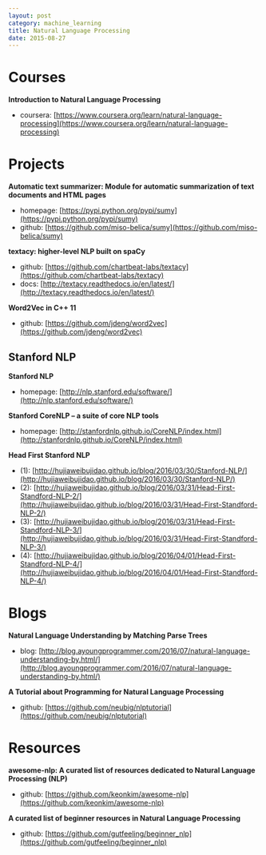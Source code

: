 ```yaml
---
layout: post
category: machine_learning
title: Natural Language Processing
date: 2015-08-27
---
```


# Courses

**Introduction to Natural Language Processing**

- coursera: [https://www.coursera.org/learn/natural-language-processing](https://www.coursera.org/learn/natural-language-processing)

# Projects

**Automatic text summarizer: Module for automatic summarization of text documents and HTML pages**

- homepage: [https://pypi.python.org/pypi/sumy](https://pypi.python.org/pypi/sumy)
- github: [https://github.com/miso-belica/sumy](https://github.com/miso-belica/sumy)

**textacy: higher-level NLP built on spaCy**

- github: [https://github.com/chartbeat-labs/textacy](https://github.com/chartbeat-labs/textacy)
- docs: [http://textacy.readthedocs.io/en/latest/](http://textacy.readthedocs.io/en/latest/)

**Word2Vec in C++ 11**

- github: [https://github.com/jdeng/word2vec](https://github.com/jdeng/word2vec)

## Stanford NLP

**Stanford NLP**

- homepage: [http://nlp.stanford.edu/software/](http://nlp.stanford.edu/software/)

**Stanford CoreNLP – a suite of core NLP tools**

- homepage: [http://stanfordnlp.github.io/CoreNLP/index.html](http://stanfordnlp.github.io/CoreNLP/index.html)

**Head First Stanford NLP**

- (1): [http://hujiaweibujidao.github.io/blog/2016/03/30/Stanford-NLP/](http://hujiaweibujidao.github.io/blog/2016/03/30/Stanford-NLP/)
- (2): [http://hujiaweibujidao.github.io/blog/2016/03/31/Head-First-Standford-NLP-2/](http://hujiaweibujidao.github.io/blog/2016/03/31/Head-First-Standford-NLP-2/)
- (3): [http://hujiaweibujidao.github.io/blog/2016/03/31/Head-First-Standford-NLP-3/](http://hujiaweibujidao.github.io/blog/2016/03/31/Head-First-Standford-NLP-3/)
- (4): [http://hujiaweibujidao.github.io/blog/2016/04/01/Head-First-Standford-NLP-4/](http://hujiaweibujidao.github.io/blog/2016/04/01/Head-First-Standford-NLP-4/)

# Blogs

**Natural Language Understanding by Matching Parse Trees**

- blog: [http://blog.ayoungprogrammer.com/2016/07/natural-language-understanding-by.html/](http://blog.ayoungprogrammer.com/2016/07/natural-language-understanding-by.html/)

**A Tutorial about Programming for Natural Language Processing**

- github: [https://github.com/neubig/nlptutorial](https://github.com/neubig/nlptutorial)

# Resources

**awesome-nlp: A curated list of resources dedicated to Natural Language Processing (NLP)**

- github: [https://github.com/keonkim/awesome-nlp](https://github.com/keonkim/awesome-nlp)

**A curated list of beginner resources in Natural Language Processing**

- github: [https://github.com/gutfeeling/beginner_nlp](https://github.com/gutfeeling/beginner_nlp)